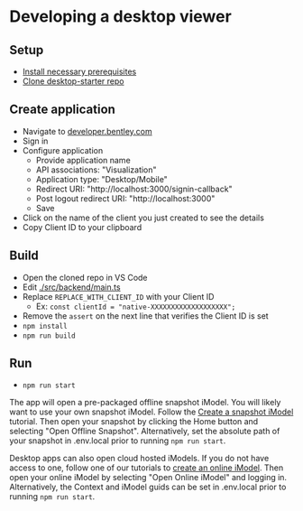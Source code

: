 # Developing a desktop viewer

## Setup

- [Install necessary prerequisites]($docs/getting-started/development-prerequisites)
- [Clone desktop-starter repo](https://github.com/imodeljs/desktop-starter)

## Create application

- Navigate to [developer.bentley.com](https://developer.bentley.com/register/)
- Sign in
- Configure application
  - Provide application name
  - API associations: "Visualization"
  - Application type: "Desktop/Mobile"
  - Redirect URI: "http://localhost:3000/signin-callback"
  - Post logout redirect URI: "http://localhost:3000"
  - Save
- Click on the name of the client you just created to see the details
- Copy Client ID to your clipboard

## Build

- Open the cloned repo in VS Code
- Edit [./src/backend/main.ts](https://github.com/imodeljs/desktop-starter/blob/master/src/backend/main.ts#L55)
- Replace `REPLACE_WITH_CLIENT_ID` with your Client ID
  - Ex: `const clientId = "native-XXXXXXXXXXXXXXXXXXX";`
- Remove the `assert` on the next line that verifies the Client ID is set
- `npm install`
- `npm run build`

## Run

- `npm run start`

The app will open a pre-packaged offline snapshot iModel. You will likely want to use your own snapshot iModel. Follow the [Create a snapshot iModel]($docs/learning/tutorials/create-test-imodel-offline) tutorial. Then open your snapshot by clicking the Home button and selecting "Open Offline Snapshot". Alternatively, set the absolute path of your snapshot in .env.local prior to running `npm run start`.

Desktop apps can also open cloud hosted iModels. If you do not have access to one, follow one of our tutorials to [create an online iModel]($docs/learning/tutorials/index.md). Then open your online iModel by selecting "Open Online iModel" and logging in. Alternatively, the Context and iModel guids can be set in .env.local prior to running `npm run start`.
